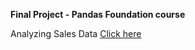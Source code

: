 **Final Project - Pandas Foundation course**

Analyzing Sales Data
[Click here](https://datalore.jetbrains.com/view/notebook/ItR4vO1tOezbsZxLbbD9x3)
